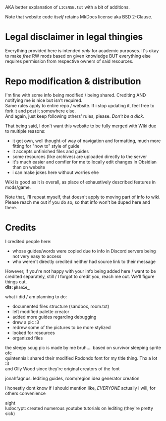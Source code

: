 AKA better explanation of `LICENSE.txt` with a bit of additions.

Note that website code *itself* retains MkDocs license aka BSD 2-Clause.
# Legal disclaimer in legal thingies
Everything provided here is intended _only_ for academic purposes. It's okay to make *free* RW mods based on given knowledge BUT everything else requires permission from respective owners of said resources.  
# Repo modification & distribution
I'm fine with some info being modified / being shared. Crediting AND notifying me is nice but isn't required.  
Same rules apply to entire repo / website. If i stop updating it, feel free to fork it and post it somewhere else.  
And again, just keep following others' rules, please. *Don't be a dick.*

That being said, I don't want this website to be fully merged with Wiki due to multiple reasons:
- it got own, well thought-of way of navigation and formatting, much more fitting for "how to" style of guide
- it accepts unfinished files and guides
- some resources (like archives) are uploaded directly to the server
- it's much easier and comfier for me to locally edit changes in Obsidian than on website
- i can make jokes here without worries ehe  

Wiki is good as it is overall, as place of exhaustively described features in mods/game.

Note that, I'll repeat myself, that doesn't apply to moving part of info to wiki. Please reach me out if you do so, so that info won't be duped here and there.

# Credits  
I credited people here:  
 - whose guides/words were copied due to info in Discord servers being not very easy to access  
 - who weren't directly credited neither had source link to their message

However, if you're not happy with your info being added here / want to be credited separately, still / I forgot to credit you, reach me out. We'll figure things out.   
**dis: `phanie_`**

what i did / am planning to do:  
- documented files structure (sandbox, room.txt)   
- left modified palette creator  
- added more guides regarding debugging  
- drew a pic :3  
- redrew some of the pictures to be more stylized  
- looked for resources  
- organized files

the sleepy scug pic is made by me bruh.... based on survivor sleeping sprite ofc  
quintennial: shared their modified Rodondo font for my title thing. Thx a lot :3  
and Olly Wood since they're original creators of the font

jonahfagnus: lediting guides, room/region idea generator creation

  
i honestly dont know if i should mention like, *EVERYONE*
actually i will, for others convenience

aight  
ludocrypt: created numerous youtube tutorials on lediting (they're pretty sick) 